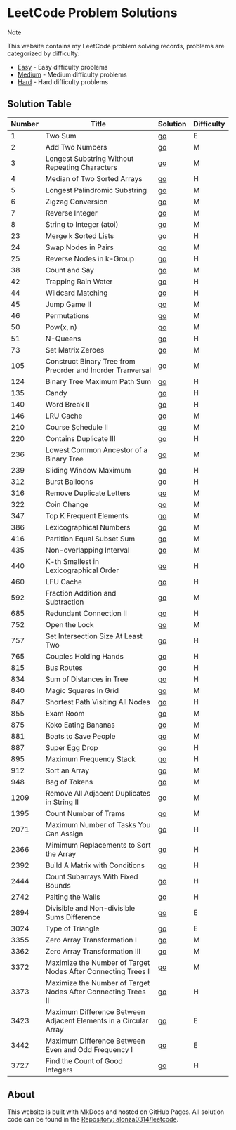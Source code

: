 # LeetCode Problem Solutions

> [!Note]
> This website contains my LeetCode problem solving records, problems are categorized by difficulty:
>
> - [Easy](Easy/) - Easy difficulty problems
> - [Medium](Medium/) - Medium difficulty problems
> - [Hard](Hard/) - Hard difficulty problems

## Solution Table

| Number | Title | Solution | Difficulty |
| - | - | - | - |
| 1 | Two Sum | [go](Easy/1%20Two%20Sum.md) | E |
| 2 | Add Two Numbers | [go](Medium/2%20Add%20Two%20Numbers.md) | M |
| 3 | Longest Substring Without Repeating Characters | [go](Medium/3%20Longest%20Substring%20Without%20Repeating%20Characters.md) | M |
| 4 | Median of Two Sorted Arrays | [go](Hard/4%20Median%20of%20Two%20Sorted%20Arrays.md) | H |
| 5 | Longest Palindromic Substring | [go](Medium/5%20Longest%20Palindromic%20Substring.md) | M |
| 6 | Zigzag Conversion | [go](Medium/6%20Zigzag%20Conversion.md) | M |
| 7 | Reverse Integer | [go](Medium/7%20Reverse%20Integer.md) | M |
| 8 | String to Integer (atoi) | [go](Medium/8%20String%20to%20Integer%20(atoi).md) | M |
| 23 | Merge k Sorted Lists | [go](Hard/23%20Merge%20k%20Sorted%20Lists.md) | H |
| 24 | Swap Nodes in Pairs | [go](Medium/24%20Swap%20Nodes%20in%20Pairs.md) | M |
| 25 | Reverse Nodes in k-Group | [go](Hard/25%20Reverse%20Nodes%20in%20k-Group.md) | H |
| 38 | Count and Say | [go](Medium/38%20Count%20and%20Say.md) | M |
| 42 | Trapping Rain Water | [go](Hard/42%20Trapping%20Rain%20Water.md) | H |
| 44 | Wildcard Matching | [go](Hard/44%20Wildcard%20Matching.md) | H |
| 45 | Jump Game II | [go](Medium/45%20Jump%20Game%20II.md) | M |
| 46 | Permutations | [go](Medium/46%20Permutations.md) | M |
| 50 | Pow(x, n) | [go](Medium/50%20Pow(x,%20n).md) | M |
| 51 | N-Queens | [go](Hard/51%20N-Queens.md) | H |
| 73 | Set Matrix Zeroes | [go](Medium/73%20Set%20Matrix%20Zeroes.md) | M |
| 105 | Construct Binary Tree from Preorder and Inorder Tranversal | [go](Medium/105%20Construct%20Binary%20Tree%20from%20Preorder%20and%20Inorder%20Tranversal.md) | M |
| 124 | Binary Tree Maximum Path Sum | [go](Hard/124%20Binary%20Tree%20Maximum%20Path%20Sum.md) | H |
| 135 | Candy | [go](Hard/135%20Candy.md) | H |
| 140 | Word Break II | [go](Hard/140%20Word%20Break%20II.md) | H |
| 146 | LRU Cache | [go](Medium/146%20LRU%20Cache.md) | M |
| 210 | Course Schedule II | [go](Medium/210%20Course%20Schedule%20II.md) | M |
| 220 | Contains Duplicate III | [go](Hard/220%20Contains%20Duplicate%20III.md) | H |
| 236 | Lowest Common Ancestor of a Binary Tree | [go](Medium/236%20Lowest%20Common%20Ancestor%20of%20a%20Binary%20Tree.md) | M |
| 239 | Sliding Window Maximum | [go](Hard/239%20Sliding%20Window%20Maximum.md) | H |
| 312 | Burst Balloons | [go](Hard/312%20Burst%20Balloons.md) | H |
| 316 |  Remove Duplicate Letters | [go](Medium/316.%20Remove%20Duplicate%20Letters.md) | M |
| 322 | Coin Change | [go](Medium/322%20Coin%20Change.md) | M |
| 347 | Top K Frequent Elements | [go](Medium/347%20Top%20K%20Frequent%20Elements.md) | M |
| 386 | Lexicographical Numbers | [go](Medium/386%20Lexicographical%20Numbers.md) | M |
| 416 | Partition Equal Subset Sum | [go](Medium/416%20Partition%20Equal%20Subset%20Sum.md) | M |
| 435 | Non-overlapping Interval | [go](Medium/435%20Non-overlapping%20Intervals.md) | M |
| 440 | K-th Smallest in Lexicographical Order | [go](Hard/440%20K-th%20Smallest%20in%20Lexicographical%20Order.md) | H |
| 460 | LFU Cache | [go](Hard/460%20LFU%20Cache.md) | H |
| 592 | Fraction Addition and Subtraction | [go](Medium/592%20Fraction%20Addition%20and%20Subtraction.md) | M |
| 685 | Redundant Connection II | [go](Hard/685%20Redundant%20Connection%20II.md) | H |
| 752 | Open the Lock | [go](Medium/752%20Open%20the%20Lock.md) | M |
| 757 | Set Intersection Size At Least Two | [go](Hard/757%20Set%20Intersection%20Size%20At%20Least%20Two.md) | H |
| 765 | Couples Holding Hands | [go](Hard/765%20Couples%20Holding%20Hands.md) | H |
| 815 | Bus Routes | [go](Hard/815%20Bus%20Routes.md) | H |
| 834 | Sum of Distances in Tree | [go](Hard/834%20Sum%20of%20Distances%20in%20Tree.md) | H |
| 840 | Magic Squares In Grid | [go](Medium/840%20Magic%20Squares%20In%20Grid.md) | M |
| 847 | Shortest Path Visiting All Nodes | [go](Hard/847%20Shortest%20Path%20Visiting%20All%20Nodes.md) | H |
| 855 | Exam Room | [go](Medium/855%20Exam%20Room.md) | M |
| 875 | Koko Eating Bananas | [go](Medium/875%20Koko%20Eating%20Bananas.md) | M |
| 881 | Boats to Save People | [go](Medium/881%20Boats%20to%20Save%20People.md) | M |
| 887 | Super Egg Drop | [go](Hard/887%20Super%20Egg%20Drop.md) | H |
| 895 | Maximum Frequency Stack | [go](Hard/895%20Maximum%20Frequency%20Stack.md) | H |
| 912 | Sort an Array | [go](Medium/912%20Sort%20an%20Array.md) | M |
| 948 | Bag of Tokens | [go](Medium/948%20Bag%20Of%20Tokens.md) | M |
| 1209 | Remove All Adjacent Duplicates in String II | [go](Medium/1209%20Remove%20All%20Adjacent%20Duplicates%20in%20String%20II.md) | M |
| 1395 | Count Number of Trams | [go](Medium/1395%20Count%20Number%20of%20Teams.md) | M |
| 2071 | Maximum Number of Tasks You Can Assign | [go](Hard/2071%20Maximum%20Number%20of%20Tasks%20You%20Can%20Assign.md) | H |
| 2366 | Mimimum Replacements to Sort the Array | [go](Hard/2366%20Minimum%20Replacements%20to%20Sort%20the%20Array.md) | H |
| 2392 | Build A Matrix with Conditions | [go](Hard/2392%20Build%20A%20Matrix%20With%20Conditions.md) | H |
| 2444 | Count Subarrays With Fixed Bounds | [go](Hard/2444%20Count%20Subarrays%20With%20Fixed%20Bounds.md) | H |
| 2742 | Paiting the Walls | [go](Hard/2742%20Painting%20the%20Walls.md) | H |
| 2894 | Divisible and Non-divisible Sums Difference | [go](Easy/2894%20Divisible%20and%20Non-divisible%20Sums%20Difference.md) | E |
| 3024 | Type of Triangle | [go](Easy/3024%20Type%20of%20Triangle.md) | E |
| 3355 | Zero Array Transformation I | [go](Medium/3355%20Zero%20Array%20Transformation%20I.md) | M |
| 3362 | Zero Array Transformation III | [go](Medium/3362%20Zero%20Array%20Transformation%20III.md) | M |
| 3372 | Maximize the Number of Target Nodes After Connecting Trees I | [go](Medium/3372%20Maximize%20the%20Number%20of%20Target%20Nodes%20After%20Connecting%20Trees%20I.md) | M |
| 3373 | Maximize the Number of Target Nodes After Connecting Trees II | [go](Hard/3373%20Maximize%20the%20Number%20of%20Target%20Nodes%20After%20Connecting%20Trees%20II.md) | H |
| 3423 | Maximum Difference Between Adjacent Elements in a Circular Array | [go](Easy/3423%20Maximum%20Difference%20Between%20Adjacent%20Elements%20in%20a%20Circular%20Array.md) | E |
| 3442 | Maximum Difference Between Even and Odd Frequency I | [go](Easy/3442%20Maximum%20Difference%20Between%20Even%20and%20Odd%20Frequency%20I.md) | E |
| 3727 | Find the Count of Good Integers | [go](Hard/3727%20Find%20the%20Count%20of%20Good%20Integers.md) | H |

## About

This website is built with MkDocs and hosted on GitHub Pages. All solution code can be found in the [Repository: alonza0314/leetcode](https://github.com/alonza0314/leetcode).

